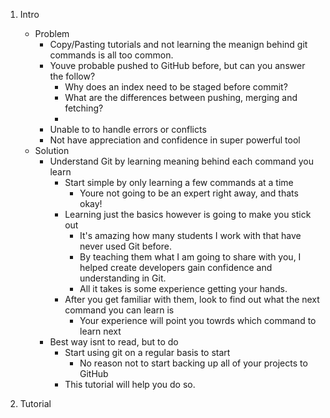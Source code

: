 1. Intro
    * Problem
        * Copy/Pasting tutorials and not learning the  meanign behind git commands is all too common.
        * Youve probable pushed to GitHub before, but can you answer the follow?
            * Why does an index need to be staged before commit?
            * What are the differences between pushing, merging and fetching?
            * 
        * Unable to to handle errors or conflicts
        * Not have appreciation and confidence in super powerful tool
    * Solution
        * Understand Git by learning meaning behind each command you learn
            * Start simple by only learning a few commands at a time
                * Youre not going to be an expert right away, and thats okay!
            * Learning just the basics however is going to make you stick out
                * It's amazing how many students I work with that have never used Git before.
                * By teaching them what I am going to share with you, I helped create developers gain confidence and understanding in Git.
                * All it takes is some experience getting your hands.
            * After you get familiar with them, look to find out what the next command you can learn is
                * Your experience will point you towrds which command to learn next
        * Best way isnt to read, but to do
            * Start using git on a regular basis to start
                * No reason not to start backing up all of your projects to GitHub
            * This tutorial will help you do so.
            
2. Tutorial